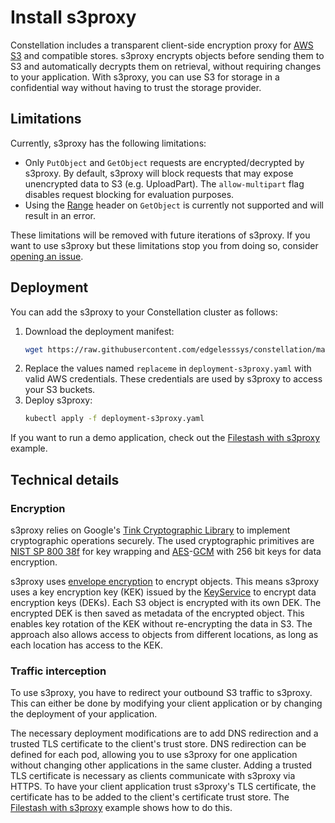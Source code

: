 # Install s3proxy

Constellation includes a transparent client-side encryption proxy for [AWS S3](https://aws.amazon.com/de/s3/) and compatible stores.
s3proxy encrypts objects before sending them to S3 and automatically decrypts them on retrieval, without requiring changes to your application.
With s3proxy, you can use S3 for storage in a confidential way without having to trust the storage provider.

## Limitations

Currently, s3proxy has the following limitations:
- Only `PutObject` and `GetObject` requests are encrypted/decrypted by s3proxy.
By default, s3proxy will block requests that may expose unencrypted data to S3 (e.g. UploadPart).
The `allow-multipart` flag disables request blocking for evaluation purposes.
- Using the [Range](https://docs.aws.amazon.com/AmazonS3/latest/API/API_GetObject.html#API_GetObject_RequestSyntax) header on `GetObject` is currently not supported and will result in an error.

These limitations will be removed with future iterations of s3proxy.
If you want to use s3proxy but these limitations stop you from doing so, consider [opening an issue](https://github.com/edgelesssys/constellation/issues/new?assignees=&labels=&projects=&template=feature_request.yml).

## Deployment

You can add the s3proxy to your Constellation cluster as follows:
1. Download the deployment manifest:
   ```bash
   wget https://raw.githubusercontent.com/edgelesssys/constellation/main/s3proxy/deploy/deployment-s3proxy.yaml
   ```
2. Replace the values named `replaceme` in `deployment-s3proxy.yaml` with valid AWS credentials. These credentials are used by s3proxy to access your S3 buckets.
3. Deploy s3proxy:
   ```bash
   kubectl apply -f deployment-s3proxy.yaml
   ```

If you want to run a demo application, check out the [Filestash with s3proxy](../getting-started/examples/filestash-s3proxy.md) example.


## Technical details

### Encryption

s3proxy relies on Google's [Tink Cryptographic Library](https://developers.google.com/tink) to implement cryptographic operations securely.
The used cryptographic primitives are [NIST SP 800 38f](https://nvlpubs.nist.gov/nistpubs/SpecialPublications/NIST.SP.800-38F.pdf) for key wrapping and [AES](https://en.wikipedia.org/wiki/Advanced_Encryption_Standard)-[GCM](https://en.wikipedia.org/wiki/Block_cipher_mode_of_operation#Galois/counter_(GCM)) with 256 bit keys for data encryption.

s3proxy uses [envelope encryption](https://cloud.google.com/kms/docs/envelope-encryption) to encrypt objects.
This means s3proxy uses a key encryption key (KEK) issued by the [KeyService](../architecture/microservices.md#keyservice) to encrypt data encryption keys (DEKs).
Each S3 object is encrypted with its own DEK.
The encrypted DEK is then saved as metadata of the encrypted object.
This enables key rotation of the KEK without re-encrypting the data in S3.
The approach also allows access to objects from different locations, as long as each location has access to the KEK.

### Traffic interception

To use s3proxy, you have to redirect your outbound S3 traffic to s3proxy.
This can either be done by modifying your client application or by changing the deployment of your application.

The necessary deployment modifications are to add DNS redirection and a trusted TLS certificate to the client's trust store.
DNS redirection can be defined for each pod, allowing you to use s3proxy for one application without changing other applications in the same cluster.
Adding a trusted TLS certificate is necessary as clients communicate with s3proxy via HTTPS.
To have your client application trust s3proxy's TLS certificate, the certificate has to be added to the client's certificate trust store.
The [Filestash with s3proxy](../getting-started/examples/filestash-s3proxy.md) example shows how to do this.

